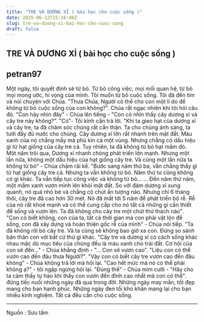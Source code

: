 ```yaml
---
title: "TRE VÀ DƯƠNG XỈ ( bài học cho cuộc sống )"
date: 2025-06-12T15:16:40Z
slug: tre-va-duong-xi-bai-hoc-cho-cuoc-song
draft: false
---
```


## TRE VÀ DƯƠNG XỈ ( bài học cho cuộc sống )

## petran97

Một ngày, tôi quyết định sẽ từ bỏ. Từ bỏ công việc, mọi mối quan hệ, từ bỏ mọi mong ước, hi vọng của mình. Tôi muốn từ bỏ cuộc sống. Tôi đã đến tìm và nói chuyện với Chúa.
"Thưa Chúa, Người có thể cho con một lí do để không từ bỏ cuộc sống của con không?".
Chúa rất ngạc nhiên khi tôi hỏi câu đó. "Con hãy nhìn đây" - Chúa lên tiếng - "Con có nhìn thấy cây dương xỉ và cây tre này không?".
"Có"- Tôi kính cẩn trả lời.
"Khi ta gieo hạt của dương xỉ và cây tre, ta đã chăm sóc chúng rất cẩn thận. Ta cho chúng ánh sáng, ta tưới đầy đủ nước cho chúng. Cây dương xỉ lớn rất nhanh trên mặt đất. Màu xanh của nó chẳng mấy mà phủ kín cả một vùng.
Nhưng chẳng có dấu hiệu gì từ hạt giống của cây tre cả. Tuy nhiên, ta đã không từ bỏ hạt mầm đó. Một năm trôi qua, Dương xỉ nhanh chóng phát triển lớn mạnh. Nhưng một lần nữa, không một dấu hiệu của hạt giống cây tre. Và cũng một lần nữa ta không từ bỏ" - Chúa chậm rãi kể.
"Bước sang năm thứ ba, vẫn chẳng thấy gì từ hạt giống cây tre cả. Nhưng ta vẫn không từ bỏ. Năm thứ tư cũng không có gì khác. Ta vẫn tiếp tục công việc và không từ bỏ…
… Đến năm thứ năm, một mầm xanh vươn mình lên khỏi mặt đất. So với đám dương xỉ xung quanh, nó quá nhỏ bé và chẳng có chút ấn tượng nào. Nhưng chỉ 6 tháng thôi, cây tre đã cao hơn 30 mét. Nó đã mất tới 5 năm để phát triển bộ rễ. Rễ của nó rất khoẻ mạnh và có thể cung cấp cho nó tất cả những gì cần thiết để sống và vươn lên. Ta đã không cho cây tre một chút thử thách nào".
"Con có biết không, con của ta, tất cả thời gian mà con phải vật lộn để sống, con đã xây dựng và hoàn thiện gốc rễ của mình" - Chúa nói tiếp.
"Ta đã không rời bỏ cây tre. Và ta cũng sẽ không bao giờ xa con. Đừng so sánh bản thân con với bất cứ thứ gì khác.
"Cây tre và dương xỉ có cách sống khác nhau mặc dù mục tiêu của chúng đều là màu xanh cho trái đất. Cơ hội của con sẽ đến…" - Chúa khắng định - "… Con sẽ vươn cao".
"Liệu con có thể vươn cao đến đâu thưa Người?".
"Vậy con có biết cây tre vươn cao đến đâu không" - Chúa không trả lời mà hỏi lại.
"Cao hết mức mà nó có thể phải không ạ?" - tôi ngập ngừng hỏi lại.
"Đúng thế" - Chúa mỉm cười - "Hãy cho ta cảm thấy tự hào khi thấy con vươn đến đỉnh cao nhất mà con có thể".
đừng tiếc nuối những ngày đã qua trong đời. Những ngày may mắn, tốt đẹp mang cho bạn hạnh phúc. Những ngày đen tối khó khăn mang lại cho bạn nhiều kinh nghiệm. Tất cả đều cần cho cuộc sống. 
* * *
Nguồn : Sưu tầm
